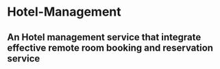 # Hotel-Management
## An Hotel management service that integrate effective remote room booking and reservation service 
